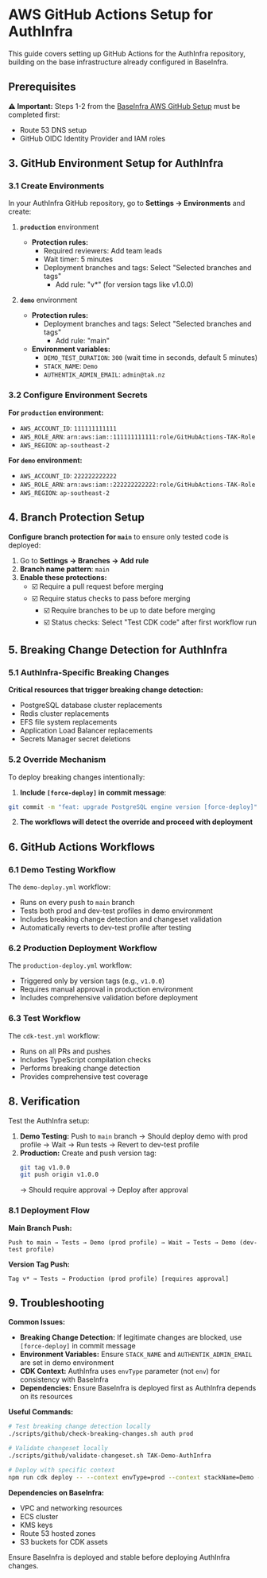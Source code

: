 # AWS GitHub Actions Setup for AuthInfra

This guide covers setting up GitHub Actions for the AuthInfra repository, building on the base infrastructure already configured in BaseInfra.

## Prerequisites

**⚠️ Important:** Steps 1-2 from the [BaseInfra AWS GitHub Setup](https://github.com/TAK-NZ/base-infra/blob/main/docs/AWS_GITHUB_SETUP.md) must be completed first:
- Route 53 DNS setup
- GitHub OIDC Identity Provider and IAM roles

## 3. GitHub Environment Setup for AuthInfra

### 3.1 Create Environments

In your AuthInfra GitHub repository, go to **Settings → Environments** and create:

1. **`production`** environment
   - **Protection rules:**
     - Required reviewers: Add team leads
     - Wait timer: 5 minutes
     - Deployment branches and tags: Select "Selected branches and tags"
       - Add rule: "v*" (for version tags like v1.0.0)

2. **`demo`** environment
   - **Protection rules:**
     - Deployment branches and tags: Select "Selected branches and tags"
       - Add rule: "main"
   - **Environment variables:**
     - `DEMO_TEST_DURATION`: `300` (wait time in seconds, default 5 minutes)
     - `STACK_NAME`: `Demo`
     - `AUTHENTIK_ADMIN_EMAIL`: `admin@tak.nz`

### 3.2 Configure Environment Secrets

**For `production` environment:**
- `AWS_ACCOUNT_ID`: `111111111111`
- `AWS_ROLE_ARN`: `arn:aws:iam::111111111111:role/GitHubActions-TAK-Role`
- `AWS_REGION`: `ap-southeast-2`

**For `demo` environment:**
- `AWS_ACCOUNT_ID`: `222222222222`
- `AWS_ROLE_ARN`: `arn:aws:iam::222222222222:role/GitHubActions-TAK-Role`
- `AWS_REGION`: `ap-southeast-2`

## 4. Branch Protection Setup

**Configure branch protection for `main`** to ensure only tested code is deployed:

1. Go to **Settings → Branches → Add rule**
2. **Branch name pattern**: `main`
3. **Enable these protections:**
   - ☑️ Require a pull request before merging
   - ☑️ Require status checks to pass before merging
     - ☑️ Require branches to be up to date before merging
     - ☑️ Status checks: Select "Test CDK code" after first workflow run

## 5. Breaking Change Detection for AuthInfra

### 5.1 AuthInfra-Specific Breaking Changes

**Critical resources that trigger breaking change detection:**
- PostgreSQL database cluster replacements
- Redis cluster replacements
- EFS file system replacements
- Application Load Balancer replacements
- Secrets Manager secret deletions

### 5.2 Override Mechanism

To deploy breaking changes intentionally:

1. **Include `[force-deploy]` in commit message**:
```bash
git commit -m "feat: upgrade PostgreSQL engine version [force-deploy]"
```

2. **The workflows will detect the override and proceed with deployment**

## 6. GitHub Actions Workflows

### 6.1 Demo Testing Workflow

The `demo-deploy.yml` workflow:
- Runs on every push to `main` branch
- Tests both prod and dev-test profiles in demo environment
- Includes breaking change detection and changeset validation
- Automatically reverts to dev-test profile after testing

### 6.2 Production Deployment Workflow

The `production-deploy.yml` workflow:
- Triggered only by version tags (e.g., `v1.0.0`)
- Requires manual approval in production environment
- Includes comprehensive validation before deployment

### 6.3 Test Workflow

The `cdk-test.yml` workflow:
- Runs on all PRs and pushes
- Includes TypeScript compilation checks
- Performs breaking change detection
- Provides comprehensive test coverage

## 8. Verification

Test the AuthInfra setup:

1. **Demo Testing:** Push to `main` branch → Should deploy demo with prod profile → Wait → Run tests → Revert to dev-test profile
2. **Production:** Create and push version tag:
   ```bash
   git tag v1.0.0
   git push origin v1.0.0
   ```
   → Should require approval → Deploy after approval

### 8.1 Deployment Flow

**Main Branch Push:**
```
Push to main → Tests → Demo (prod profile) → Wait → Tests → Demo (dev-test profile)
```

**Version Tag Push:**
```
Tag v* → Tests → Production (prod profile) [requires approval]
```

## 9. Troubleshooting

**Common Issues:**

- **Breaking Change Detection:** If legitimate changes are blocked, use `[force-deploy]` in commit message
- **Environment Variables:** Ensure `STACK_NAME` and `AUTHENTIK_ADMIN_EMAIL` are set in demo environment
- **CDK Context:** AuthInfra uses `envType` parameter (not `env`) for consistency with BaseInfra
- **Dependencies:** Ensure BaseInfra is deployed first as AuthInfra depends on its resources

**Useful Commands:**

```bash
# Test breaking change detection locally
./scripts/github/check-breaking-changes.sh auth prod

# Validate changeset locally
./scripts/github/validate-changeset.sh TAK-Demo-AuthInfra

# Deploy with specific context
npm run cdk deploy -- --context envType=prod --context stackName=Demo --context adminUserEmail=admin@tak.nz
```

**Dependencies on BaseInfra:**
- VPC and networking resources
- ECS cluster
- KMS keys
- Route 53 hosted zones
- S3 buckets for CDK assets

Ensure BaseInfra is deployed and stable before deploying AuthInfra changes.
